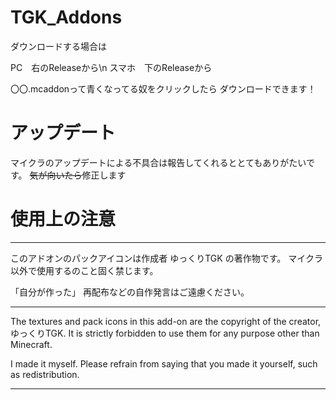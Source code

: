# TGK_Addons
ダウンロードする場合は

PC　右のReleaseから\n
スマホ　下のReleaseから

〇〇.mcaddonって青くなってる奴をクリックしたら
ダウンロードできます！

# アップデート
マイクラのアップデートによる不具合は報告してくれるととてもありがたいです。
~~気が向いたら~~修正します

# 使用上の注意
**********************************************************

このアドオンのパックアイコンは作成者 ゆっくりTGK の著作物です。
マイクラ以外で使用するのこと固く禁じます。

「自分が作った」 再配布などの自作発言はご遠慮ください。

**********************************************************

The textures and pack icons in this add-on are the copyright of the creator, ゆっくりTGK.
It is strictly forbidden to use them for any purpose other than Minecraft.

I made it myself. Please refrain from saying that you made it yourself, such as redistribution.

**********************************************************
